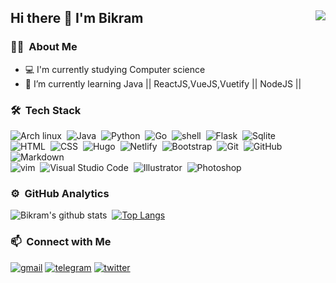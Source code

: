 ## Hi there 👋 I'm Bikram <img align="right" src="https://komarev.com/ghpvc/?username=bikrambox&color=269077">
### 👨🏻‍ &nbsp;About Me
- 💻 I'm currently studying Computer science
- 🌱 I’m currently learning Java || ReactJS,VueJS,Vuetify || NodeJS || 

### 🛠 &nbsp;Tech Stack
![Arch linux](https://img.shields.io/badge/-Arch_Linux-141a20?style=flat&logo=arch-linux)&nbsp;
![Java](https://img.shields.io/badge/-Java-141a20?style=flat&logo=Java&logoColor=FFA518)&nbsp;
![Python](https://img.shields.io/badge/-Python-141a20?style=flat&logo=python)&nbsp;
![Go](https://img.shields.io/badge/-Go-141a20?style=flat&logo=go)&nbsp;
![shell](https://img.shields.io/badge/-Shell_Script-141a20?style=flat&logo=shell)&nbsp;
![Flask](https://img.shields.io/badge/-Flask-141a20?style=flat&logo=flask)&nbsp;
![Sqlite](https://img.shields.io/badge/-SQLite-141a20?style=flat&logo=sqlite&logoColor=blue)\
![HTML](https://img.shields.io/badge/-HTML-141a20?style=flat&logo=HTML5)&nbsp;
![CSS](https://img.shields.io/badge/-CSS-141a20?style=flat&logo=CSS3&logoColor=1572B6)&nbsp;
![Hugo](https://img.shields.io/badge/-Hugo-141a20?style=flat&logo=hugo)&nbsp;
![Netlify](https://img.shields.io/badge/-Netlify-141a20?style=flat&logo=netlify)&nbsp;
![Bootstrap](https://img.shields.io/badge/-Bootstrap-141a20?style=flat&logo=bootstrap&logoColor=563D7C)&nbsp;
![Git](https://img.shields.io/badge/-Git-141a20?style=flat&logo=git)&nbsp;
![GitHub](https://img.shields.io/badge/-GitHub-141a20?style=flat&logo=github)&nbsp;
![Markdown](https://img.shields.io/badge/-Markdown-141a20?style=flat&logo=markdown)\
![vim](https://img.shields.io/badge/-Vim-141a20?style=flat&logo=vim)&nbsp;
![Visual Studio Code](https://img.shields.io/badge/-Visual%20Studio%20Code-141a20?style=flat&logo=visual-studio-code&logoColor=007ACC)&nbsp;
![Illustrator](https://img.shields.io/badge/-Illustrator-141a20?style=flat&logo=adobe-illustrator)&nbsp;
![Photoshop](https://img.shields.io/badge/-Photoshop-141a20?style=flat&logo=adobe-photoshop)&nbsp;

### ⚙️ &nbsp;GitHub Analytics
![Bikram's github stats](https://github-readme-stats.vercel.app/api?username=bikrambox&theme=gotham&show_icons=true)&nbsp; [![Top Langs](https://github-readme-stats.vercel.app/api/top-langs/?username=bikrambox&layout=compact&exclude_repo=bikrambox.github.io&theme=gotham)](https://github.com/bikrambox/github-readme-stats)

### 📫 &nbsp;Connect with Me
[![gmail](https://img.shields.io/badge/-bikram.rongpi.dpu@gmail.com-D14836?style=flat-square&logo=appveyor)](mailto:bikram.rongpi.dpu@gmail.com)
[![telegram](https://img.shields.io/badge/-@bikram_rongpi-0e3e55?style=flat&logo=Telegram&logoColor=white)](https://telegram.me/bikram_rongpi)
[![twitter](https://img.shields.io/twitter/follow/bikramrongpi_?style=social)](https://twitter.com/bikramrongpi_)
